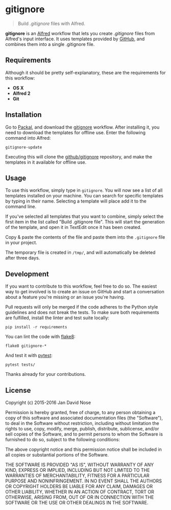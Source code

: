 # gitignore

> Build _.gitignore_ files with Alfred.

**gitignore** is an [Alfred](https://www.alfredapp.com) workflow that lets you
create _.gitignore_ files from Alfred's input interface. It uses templates
provided by [GitHub](https://github.com), and combines them into a single
.gitignore file.

## Requirements

Although it should be pretty self-explanatory, these are the requirements for
this workflow:

- **OS X**
- **Alfred 2**
- **Git**

## Installation

Go to [Packal](http://www.packal.org/), and download the [gitignore](http://www.packal.org/workflow/gitignore-0)
workflow. After installing it, you need to download the templates for offline
use. Enter the following command into Alfred:

```
gitignore-update
```

Executing this will clone the [github/gitignore](https://github.com/github/gitignore)
repository, and make the templates in it available for offline use.

## Usage

To use this workflow, simply type in `gitignore`. You will now see a list of all
templates installed on your machine. You can search for specific templates by
typing in their name. Selecting a template will place add it to the command
line.

If you've selected all templates that you want to combine, simply select the
first item in the list called "Build .gitignore file". This will start the
generation of the template, and open it in TextEdit once it has been created.

Copy & paste the contents of the file and paste them into the `.gitignore` file
in your project.

The temporary file is created in `/tmp/`, and will automatically be deleted
after three days.

## Development

If you want to contribute to this workflow, feel free to do so. The easiest way
to get involved is to create an issue on GitHub and start a conversation about
a feature you're missing or an issue you're having.

Pull requests will only be merged if the code adheres to the Python style
guidelines and does not break the tests. To make sure both requirements are
fulfilled, install the linter and test suite locally:

    pip install -r requirements
    
You can lint the code with [flake8](http://flake8.pycqa.org/en/latest/):

    flake8 gitignore-*
    
And test it with [pytest](http://doc.pytest.org/en/latest/):

    pytest tests/
    
Thanks already for your contributions.

## License

Copyright (c) 2015-2016 Jan David Nose

Permission is hereby granted, free of charge, to any person obtaining a copy
of this software and associated documentation files (the "Software"), to deal
in the Software without restriction, including without limitation the rights
to use, copy, modify, merge, publish, distribute, sublicense, and/or sell
copies of the Software, and to permit persons to whom the Software is
furnished to do so, subject to the following conditions:

The above copyright notice and this permission notice shall be included in
all copies or substantial portions of the Software.

THE SOFTWARE IS PROVIDED "AS IS", WITHOUT WARRANTY OF ANY KIND, EXPRESS OR
IMPLIED, INCLUDING BUT NOT LIMITED TO THE WARRANTIES OF MERCHANTABILITY,
FITNESS FOR A PARTICULAR PURPOSE AND NONINFRINGEMENT. IN NO EVENT SHALL THE
AUTHORS OR COPYRIGHT HOLDERS BE LIABLE FOR ANY CLAIM, DAMAGES OR OTHER
LIABILITY, WHETHER IN AN ACTION OF CONTRACT, TORT OR OTHERWISE, ARISING FROM,
OUT OF OR IN CONNECTION WITH THE SOFTWARE OR THE USE OR OTHER DEALINGS IN
THE SOFTWARE.
